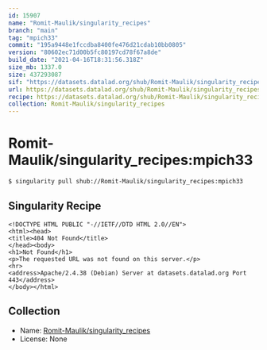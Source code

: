 ```yaml
---
id: 15907
name: "Romit-Maulik/singularity_recipes"
branch: "main"
tag: "mpich33"
commit: "195a9448e1fccdba8400fe476d21cdab10bb0805"
version: "80602ec71d00b5fc80197cd78f67a8de"
build_date: "2021-04-16T18:31:56.318Z"
size_mb: 1337.0
size: 437293087
sif: "https://datasets.datalad.org/shub/Romit-Maulik/singularity_recipes/mpich33/2021-04-16-195a9448-80602ec7/80602ec71d00b5fc80197cd78f67a8de.sif"
url: https://datasets.datalad.org/shub/Romit-Maulik/singularity_recipes/mpich33/2021-04-16-195a9448-80602ec7/
recipe: https://datasets.datalad.org/shub/Romit-Maulik/singularity_recipes/mpich33/2021-04-16-195a9448-80602ec7/Singularity
collection: Romit-Maulik/singularity_recipes
---
```


# Romit-Maulik/singularity_recipes:mpich33

```bash
$ singularity pull shub://Romit-Maulik/singularity_recipes:mpich33
```

## Singularity Recipe

```singularity
<!DOCTYPE HTML PUBLIC "-//IETF//DTD HTML 2.0//EN">
<html><head>
<title>404 Not Found</title>
</head><body>
<h1>Not Found</h1>
<p>The requested URL was not found on this server.</p>
<hr>
<address>Apache/2.4.38 (Debian) Server at datasets.datalad.org Port 443</address>
</body></html>
```

## Collection

 - Name: [Romit-Maulik/singularity_recipes](https://github.com/Romit-Maulik/singularity_recipes)
 - License: None

